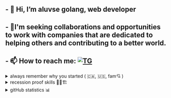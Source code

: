 
## - 👋 Hi, I’m aluvse golang, web developer
## - 🌱I'm seeking collaborations and opportunities to work with companies that are dedicated to helping others and contributing to a better world.
## - 📫 How to reach me: [![TG](https://img.shields.io/badge/Telegram-2CA5E0?style=for-the-badge&logo=telegram&logoColor=white)](https://t.me/aluvse)

<details close>
  <summary>always remember why you started ( 🇨🇦, 🇺🇸, fam💘 ) </summary>
  <p> 
    <img  alt="fam💘" title="<3" height="215px" src="https://media.giphy.com/media/VGACXbkf0AeGs/giphy.gif">
    <img  alt="Canada🇨🇦" title="<3" height="265px" src="https://github.com/aluvse/aluvse/blob/main/assets/hurricane-canada.gif">
    <img  alt="USA🇺🇸" title="<3" height="265px" src="https://github.com/aluvse/aluvse/blob/main/assets/outside-weather.gif">
  </p>
</details>
<details close>
  <summary>recession proof skills 👷🏼🏗️</summary>
    <p>
      🟩proactivity🟦energy🟩work ethic🟦concentration🟩stress resistance🟦learn quickly🟩adapt quickly🟦
    </p>
</details>
<details close>
  <summary>gitHub statistics 📊</summary>
  <br>
    <p>
      <a href="https://github.com/kebradooj" width="100%">
        <img alt="Top Langs" height="165px" src="https://github-readme-stats.vercel.app/api/top-langs/?username=aluvse&layout=compact">
        <img alt="GitHub Stats" height="165px" src="https://github-readme-streak-stats.herokuapp.com?user=aluvse&border_radius=4">
      </a>
    </p>
</details>
<!---
aluvse/aluvse is a ✨ special ✨ repository because its `README.md` (this file) appears on your GitHub profile.
You can click the Preview link to take a look at your changes.
--->
